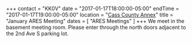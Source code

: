 +++
contact = "KK0V"
date = "2017-01-17T18:00:00-05:00"
endTime = "2017-01-17T19:00:00-05:00"
location = "[Cass County Annex](/places/cass-county-annex/)"
title = "January ARES Meeting"
dates = [ "ARES Meetings" ]
+++
We meet in the basement meeting room. Please enter through the north
doors adjacent to the 2nd Ave S parking lot.
